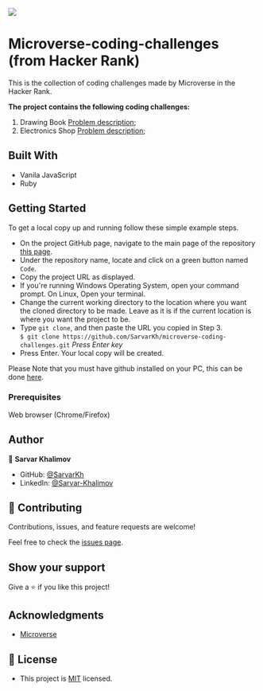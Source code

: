 ![](https://img.shields.io/badge/Microverse-blueviolet)

# Microverse-coding-challenges (from Hacker Rank)
This is the collection of coding challenges made by Microverse in the Hacker Rank.

**The project contains the following coding challenges:**
1. Drawing Book
[Problem description](https://www.hackerrank.com/challenges/drawing-book/problem);
2. Electronics Shop
[Problem description](https://www.hackerrank.com/challenges/electronics-shop/problem);



## Built With
- Vanila JavaScript
- Ruby

## Getting Started

To get a local copy up and running follow these simple example steps.

- On the project GitHub page, navigate to the main page of the repository [this page](https://github.com/SarvarKh/microverse-coding-challenges).
- Under the repository name, locate and click on a green button named `Code`.
- Copy the project URL as displayed.
- If you're running Windows Operating System, open your command prompt. On Linux, Open your terminal.
- Change the current working directory to the location where you want the cloned directory to be made. Leave as it is if the current location is where you want the project to be.
- Type `git clone`, and then paste the URL you copied in Step 3.<br>
  `$ git clone https://github.com/SarvarKh/microverse-coding-challenges.git` <em>Press Enter key</em><br>
- Press Enter. Your local copy will be created.

Please Note that you must have github installed on your PC, this can be done [here](https://gist.github.com/derhuerst/1b15ff4652a867391f03).


### Prerequisites

Web browser (Chrome/Firefox)


## Author

👤 **Sarvar Khalimov**

- GitHub: [@SarvarKh](https://github.com/SarvarKh)
- LinkedIn: [@Sarvar-Khalimov](https://www.linkedin.com/in/sarvar-khalimov/)


## 🤝 Contributing

Contributions, issues, and feature requests are welcome!

Feel free to check the [issues page](https://github.com/SarvarKh/microverse-coding-challenges/issues).

## Show your support

Give a ⭐️ if you like this project!

## Acknowledgments

- [Microverse](https://.microverse.org/)

## 📝 License

- This project is [MIT](lic.url) licensed.

